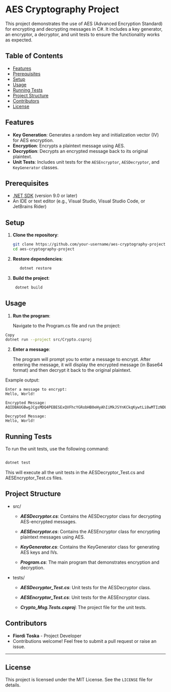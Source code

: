 # AES Cryptography Project

This project demonstrates the use of AES (Advanced Encryption Standard) for encrypting and decrypting messages in C#. It includes a key generator, an encryptor, a decryptor, and unit tests to ensure the functionality works as expected.

## Table of Contents

- [Features](#features)
- [Prerequisites](#prerequisites)
- [Setup](#setup)
- [Usage](#usage)
- [Running Tests](#running-tests)
- [Project Structure](#project-structure)
- [Contributors](#contributors)
- [License](#license)

## Features

- **Key Generation**: Generates a random key and initialization vector (IV) for AES encryption.
- **Encryption**: Encrypts a plaintext message using AES.
- **Decryption**: Decrypts an encrypted message back to its original plaintext.
- **Unit Tests**: Includes unit tests for the `AESEncryptor`, `AESDecryptor`, and `KeyGenerator` classes.

## Prerequisites

- [.NET SDK](https://dotnet.microsoft.com/download) (version 9.0 or later)
- An IDE or text editor (e.g., Visual Studio, Visual Studio Code, or JetBrains Rider)

## Setup

1. **Clone the repository**:
   ```bash
   git clone https://github.com/your-username/aes-cryptography-project.git
   cd aes-cryptography-project

2. **Restore dependencies**:
   ```bash
      dotnet restore 
   ```
3. **Build the project**:
   ```bash
    dotnet build
    ```
## Usage
1. **Run the program**:

    Navigate to the Program.cs file and run the project:

```bash
Copy
dotnet run --project src/Crypto.csproj
```
2. **Enter a message**:

     The program will prompt you to enter a message to encrypt. After entering the message, it will display the encrypted message (in Base64 format) and then decrypt it back to the original plaintext.

Example output:

```
Enter a message to encrypt:
Hello, World!

Encrypted Message:
AQIDBAUGBwgJCgsMDQ4PEBESExQVFhcYGRobHB0eHyAhIiMkJSYnKCkqKywtLi8wMTIzNDU2Nzg5Ojs8PT4/QEFCQ0RFRkdISUpLTE1OT1BRUlNUVVZXWFlaW1xdXl9gYWJjZGVmZ2hpamtsbW5vcHFyc3R1dnd4eXp7fH1+f4CBgoOEhYaHiImKi4yNjo+QkZKTlJWWl5iZmpucnZ6foKGio6SlpqeoqaqrrK2ur7CxsrO0tba3uLm6u7y9vr/AwcLDxMXGx8jJysvMzc7P0NHS09TV1tfY2drb3N3e3+Dh4uPk5ebn6Onq6+zt7u/w8fLz9PX29/j5+vv8/f7/

Decrypted Message:
Hello, World!   

```
## Running Tests
 
  To run the unit tests, use the following command:

```bash

dotnet test
```

This will execute all the unit tests in the AESDecryptor_Test.cs and AESEncryptor_Test.cs files.

## Project Structure

- src/

    - ***AESDecryptor.cs***: Contains the AESDecryptor class for decrypting AES-encrypted messages.

    - ***AESEncryptor.cs***: Contains the AESEncryptor class for encrypting plaintext messages using AES.

    - ***KeyGenerator.cs***: Contains the KeyGenerator class for generating AES keys and IVs.

    - ***Program.cs***: The main program that demonstrates encryption and decryption.

- tests/

   - ***AESDecryptor_Test.cs***: Unit tests for the AESDecryptor class.

  - ***AESEncryptor_Test.cs***: Unit tests for the AESEncryptor class.

  - ***Crypto_Msg.Tests.csproj***: The project file for the unit tests.

## Contributors

- **Fiordi Toska** - Project Developer
- Contributions welcome! Feel free to submit a pull request or raise an issue.

---

## License

This project is licensed under the MIT License. See the `LICENSE` file for details.